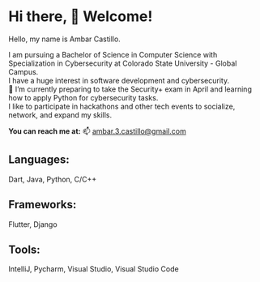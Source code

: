 # Hi there, 👋 Welcome!  
Hello, my name is Ambar Castillo.  
  
I am pursuing a Bachelor of Science in Computer Science with Specialization in Cybersecurity at Colorado State University - Global Campus.    
I have a huge interest in software development and cybersecurity.  
🔭 I’m currently preparing to take the Security+ exam in April and learning how to apply Python for cybersecurity tasks.    
I like to participate in hackathons and other tech events to socialize, network, and expand my skills.  
  
**You can reach me at:** 📫 ambar.3.castillo@gmail.com    
## **Languages:**  
Dart, Java, Python, C/C++    
## **Frameworks:**  
Flutter, Django    
## **Tools:**  
IntelliJ, Pycharm, Visual Studio, Visual Studio Code  
